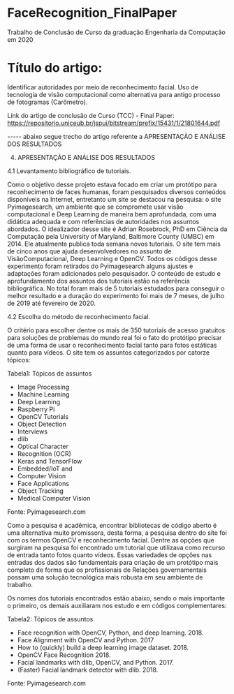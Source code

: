 # FaceRecognition_FinalPaper
Trabalho de Conclusão de Curso da graduação Engenharia da Computação em 2020

# Título do artigo: 
Identificar autoridades por meio de reconhecimento facial. Uso de tecnologia de visão computacional como alternativa para antigo processo de fotogramas (Carômetro). 

Link do artigo de conclusão de Curso (TCC) - Final Paper: https://repositorio.uniceub.br/jspui/bitstream/prefix/15431/1/21801644.pdf

----- abaixo segue trecho do artigo referente a APRESENTAÇÃO E ANÁLISE DOS RESULTADOS

4. APRESENTAÇÃO E ANÁLISE DOS RESULTADOS

4.1 Levantamento bibliográfico de tutoriais.

Como o objetivo desse projeto estava focado em criar um protótipo para reconhecimento de faces humanas, foram pesquisados diversos
conteúdos disponíveis na Internet, entretanto um site se destacou na pesquisa: o site Pyimagesearch, um ambiente que se
compromete usar visão computacional e Deep Learning de maneira bem aprofundada, com uma didática adequada e com referências de
autoridades nos assuntos abordados. O idealizador desse site é Adrian Rosebrock, PhD em Ciência da Computação pela University of Maryland, 
Baltimore County (UMBC) em 2014. Ele atualmente publica toda semana novos tutoriais. O site tem mais de cinco anos que ajuda desenvolvedores 
no assunto de VisãoComputacional, Deep Learning e OpenCV.
Todos os códigos desse experimento foram retirados do Pyimagesearch alguns ajustes e adaptações foram adicionados pelo
pesquisador. O conteúdo de estudo e aprofundamento dos assuntos dos tutoriais estão na referência bibliográfica. No total
foram mais de 5 tutoriais estudados para conseguir o melhor resultado e a duração do experimento foi mais de 7 meses, de julho de
2019 até fevereiro de 2020.

4.2 Escolha do método de reconhecimento facial.

O critério para escolher dentre os mais de 350 tutoriais de acesso gratuitos para soluções de problemas do mundo real foi o fato do
protótipo precisar de uma forma de usar o reconhecimento facial tanto para fotos estáticas quanto para vídeos. O site tem os
assuntos categorizados por catorze tópicos:

Tabela1: Tópicos de assuntos
- Image Processing
- Machine Learning
- Deep Learning
- Raspberry Pi
- OpenCV Tutorials
- Object Detection
- Interviews
- dlib
- Optical Character
- Recognition (OCR)
- Keras and TensorFlow
- Embedded/IoT and
- Computer Vision
- Face Applications
- Object Tracking
- Medical Computer Vision

Fonte: Pyimagesearch.com

Como a pesquisa é acadêmica, encontrar bibliotecas de código aberto é uma alternativa muito promissora, desta forma, a pesquisa
dentro do site foi com os termos OpenCV e reconhecimento facial. 
Dentre as opções que surgiram na pesquisa foi encontrado um tutorial que utilizava como recurso de entrada tanto fotos quanto vídeos.
Essas variedades de opções nas entradas dos dados são fundamentais para criação de um protótipo mais completo de forma que os
profissionais de Relações governamentais possam uma solução tecnológica mais robusta em seu ambiente de trabalho. 

Os nomes dos tutoriais encontrados estão abaixo, sendo o mais importante o primeiro, os demais auxiliaram nos estudo e em códigos
complementares:

Tabela2: Tópicos de assuntos
- Face recognition with OpenCV, Python, and deep learning. 2018.
- Face Alignment with OpenCV and Python. 2017
- How to (quickly) build a deep learning image dataset. 2018.
- OpenCV Face Recognition 2018.
- Facial landmarks with dlib, OpenCV, and Python. 2017.
- (Faster) Facial landmark detector with dlib. 2018.

Fonte: Pyimagesearch.com
